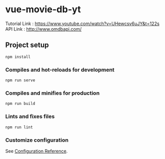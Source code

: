 # vue-movie-db-yt
Tutorial Link : https://www.youtube.com/watch?v=UHewcsv6uJY&t=122s
API Link : http://www.omdbapi.com/

## Project setup
```
npm install
```

### Compiles and hot-reloads for development
```
npm run serve
```

### Compiles and minifies for production
```
npm run build
```

### Lints and fixes files
```
npm run lint
```

### Customize configuration
See [Configuration Reference](https://cli.vuejs.org/config/).
